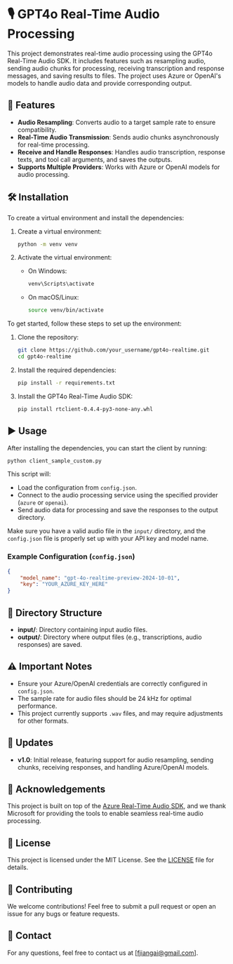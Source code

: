 # 🎙️ GPT4o Real-Time Audio Processing

This project demonstrates real-time audio processing using the GPT4o Real-Time Audio SDK. It includes features such as resampling audio, sending audio chunks for processing, receiving transcription and response messages, and saving results to files. The project uses Azure or OpenAI's models to handle audio data and provide corresponding output.

## 🚀 Features
- **Audio Resampling**: Converts audio to a target sample rate to ensure compatibility.
- **Real-Time Audio Transmission**: Sends audio chunks asynchronously for real-time processing.
- **Receive and Handle Responses**: Handles audio transcription, response texts, and tool call arguments, and saves the outputs.
- **Supports Multiple Providers**: Works with Azure or OpenAI models for audio processing.

## 🛠️ Installation

To create a virtual environment and install the dependencies:

1. Create a virtual environment:
   ```sh
   python -m venv venv
   ```

2. Activate the virtual environment:
   - On Windows:
     ```sh
     venv\Scripts\activate
     ```
   - On macOS/Linux:
     ```sh
     source venv/bin/activate
     ```

To get started, follow these steps to set up the environment:

1. Clone the repository:
   ```sh
   git clone https://github.com/your_username/gpt4o-realtime.git
   cd gpt4o-realtime
   ```

2. Install the required dependencies:
   ```sh
   pip install -r requirements.txt
   ```

3. Install the GPT4o Real-Time Audio SDK:
   ```sh
   pip install rtclient-0.4.4-py3-none-any.whl
   ```

## ▶️ Usage

After installing the dependencies, you can start the client by running:

```sh
python client_sample_custom.py
```

This script will:
- Load the configuration from `config.json`.
- Connect to the audio processing service using the specified provider (`azure` or `openai`).
- Send audio data for processing and save the responses to the output directory.

Make sure you have a valid audio file in the `input/` directory, and the `config.json` file is properly set up with your API key and model name.

### Example Configuration (`config.json`)
```json
{
    "model_name": "gpt-4o-realtime-preview-2024-10-01",
    "key": "YOUR_AZURE_KEY_HERE"
}
```

## 📂 Directory Structure
- **input/**: Directory containing input audio files.
- **output/**: Directory where output files (e.g., transcriptions, audio responses) are saved.

## ⚠️ Important Notes
- Ensure your Azure/OpenAI credentials are correctly configured in `config.json`.
- The sample rate for audio files should be 24 kHz for optimal performance.
- This project currently supports `.wav` files, and may require adjustments for other formats.

## 🔄 Updates
- **v1.0**: Initial release, featuring support for audio resampling, sending chunks, receiving responses, and handling Azure/OpenAI models.

## 🙏 Acknowledgements
This project is built on top of the [Azure Real-Time Audio SDK](https://github.com/Azure-Samples/aoai-realtime-audio-sdk/tree/main), and we thank Microsoft for providing the tools to enable seamless real-time audio processing.

## 📜 License
This project is licensed under the MIT License. See the [LICENSE](LICENSE) file for details.

## 🤝 Contributing
We welcome contributions! Feel free to submit a pull request or open an issue for any bugs or feature requests.

## 📧 Contact
For any questions, feel free to contact us at [fjiangai@gmail.com].

